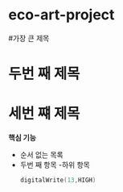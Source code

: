 # eco-art-project
#가장 큰 제목
# 두번 째 제목
# 세번 쨰 제목
**핵심 기능**

- 순서 없는 목록
- 두번 째 항목
   -하위 항목
  ``` cpp
  digitalWrite(13,HIGH)
  ```
